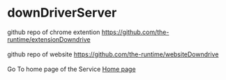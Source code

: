 # downDriverServer

github repo of chrome extention https://github.com/the-runtime/extensionDowndrive  \
\
github repo of website https://github.com/the-runtime/websiteDowndrive \
\
Go To home page of the Service [Home page](https://theruntime.software)


